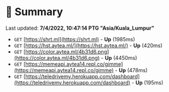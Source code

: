 # 📖 Summary
Last updated: **7/4/2022, 10:47:14 PTG "Asia/Kuala_Lumpur"**

- `GET` [https://shrt.ml](https://shrt.ml) - **Up** (1985ms)
- `GET` [https://hst.aytea.ml/](https://hst.aytea.ml/) - **Up** (420ms)
- `GET` [https://color.aytea.ml/4b31d6.png](https://color.aytea.ml/4b31d6.png) - **Up** (4450ms)
- `GET` [https://memeapi.aytea14.repl.co/gimme](https://memeapi.aytea14.repl.co/gimme) - **Up** (478ms)
- `GET` [https://teledrivemy.herokuapp.com/dashboard](https://teledrivemy.herokuapp.com/dashboard) - **Up** (195ms)
